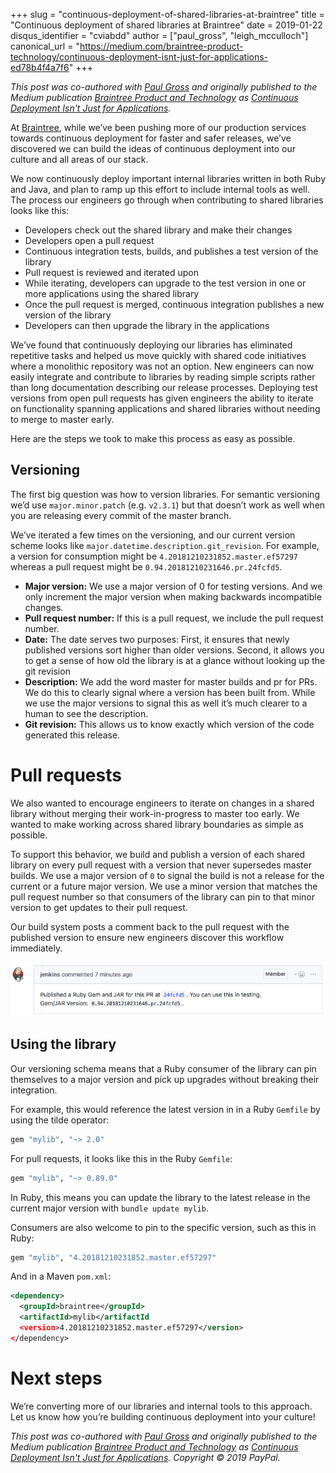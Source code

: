 +++
slug = "continuous-deployment-of-shared-libraries-at-braintree"
title = "Continuous deployment of shared libraries at Braintree"
date = 2019-01-22
disqus_identifier = "cviabdd"
author = ["paul_gross", "leigh_mcculloch"]
canonical_url = "https://medium.com/braintree-product-technology/continuous-deployment-isnt-just-for-applications-ed78b4f4a7f6"
+++

_This post was co-authored with [Paul Gross](https://www.pgrs.net) and originally published to the Medium publication [Braintree Product and Technology](https://medium.com/braintree-product-technology) as [Continuous Deployment Isn't Just for Applications](https://medium.com/braintree-product-technology/continuous-deployment-isnt-just-for-applications-ed78b4f4a7f6)._

At [Braintree](https://www.braintreepayments.com), while we’ve been pushing more of our production services towards continuous deployment for faster and safer releases, we’ve discovered we can build the ideas of continuous deployment into our culture and all areas of our stack.

We now continuously deploy important internal libraries written in both Ruby and Java, and plan to ramp up this effort to include internal tools as well. The process our engineers go through when contributing to shared libraries looks like this:

- Developers check out the shared library and make their changes
- Developers open a pull request
- Continuous integration tests, builds, and publishes a test version of the library
- Pull request is reviewed and iterated upon
- While iterating, developers can upgrade to the test version in one or more applications using the shared library
- Once the pull request is merged, continuous integration publishes a new version of the library
- Developers can then upgrade the library in the applications

We’ve found that continuously deploying our libraries has eliminated repetitive tasks and helped us move quickly with shared code initiatives where a monolithic repository was not an option. New engineers can now easily integrate and contribute to libraries by reading simple scripts rather than long documentation describing our release processes. Deploying test versions from open pull requests has given engineers the ability to iterate on functionality spanning applications and shared libraries without needing to merge to master early.

Here are the steps we took to make this process as easy as possible.

## Versioning

The first big question was how to version libraries. For semantic versioning we’d use `major.minor.patch` (e.g. `v2.3.1`) but that doesn’t work as well when you are releasing every commit of the master branch.

We’ve iterated a few times on the versioning, and our current version scheme looks like `major.datetime.description.git_revision`. For example, a version for consumption might be `4.20181210231852.master.ef57297` whereas a pull request might be `0.94.20181210231646.pr.24fcfd5`.

- **Major version:** We use a major version of 0 for testing versions. And we only increment the major version when making backwards incompatible changes.
- **Pull request number:** If this is a pull request, we include the pull request number.
- **Date:** The date serves two purposes: First, it ensures that newly published versions sort higher than older versions. Second, it allows you to get a sense of how old the library is at a glance without looking up the git revision
- **Description:** We add the word master for master builds and pr for PRs. We do this to clearly signal where a version has been built from. While we use the major versions to signal this as well it’s much clearer to a human to see the description.
- **Git revision:** This allows us to know exactly which version of the code generated this release.

# Pull requests

We also wanted to encourage engineers to iterate on changes in a shared library without merging their work-in-progress to master too early. We wanted to make working across shared library boundaries as simple as possible.

To support this behavior, we build and publish a version of each shared library on every pull request with a version that never supersedes master builds. We use a major version of `0` to signal the build is not a release for the current or a future major version. We use a minor version that matches the pull request number so that consumers of the library can pin to that minor version to get updates to their pull request.

Our build system posts a comment back to the pull request with the published version to ensure new engineers discover this workflow immediately.

![](screenshot-1.png)

## Using the library

Our versioning schema means that a Ruby consumer of the library can pin themselves to a major version and pick up upgrades without breaking their integration.

For example, this would reference the latest version in in a Ruby `Gemfile` by using the tilde operator:

```ruby
gem "mylib", "~> 2.0"
```

For pull requests, it looks like this in the Ruby `Gemfile`:

```ruby
gem "mylib", "~> 0.89.0"
```

In Ruby, this means you can update the library to the latest release in the current major version with `bundle update mylib`.

Consumers are also welcome to pin to the specific version, such as this in Ruby:

```ruby
gem "mylib", "4.20181210231852.master.ef57297"
```

And in a Maven `pom.xml`:

```xml
<dependency>
  <groupId>braintree</groupId>
  <artifactId>mylib</artifactId
  <version>4.20181210231852.master.ef57297</version>
</dependency>
```

# Next steps
We’re converting more of our libraries and internal tools to this approach. Let us know how you’re building continuous deployment into your culture!

_This post was co-authored with [Paul Gross](https://www.pgrs.net) and originally published to the Medium publication [Braintree Product and Technology](https://medium.com/braintree-product-technology) as [Continuous Deployment Isn't Just for Applications](https://medium.com/braintree-product-technology/continuous-deployment-isnt-just-for-applications-ed78b4f4a7f6). Copyright &copy; 2019 PayPal._
